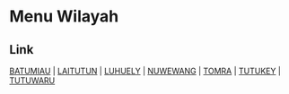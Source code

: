 # Menu Wilayah

## Link

[BATUMIAU](https://github.com/gigit-pemilu/pemilu-2024-81-maluku/tree/main/pileg-dpr/hitung-suara/sub/81-maluku/sub/08-maluku-barat-daya/sub/08-pulau-leti/sub/2002-batumiau)
 | 
[LAITUTUN](https://github.com/gigit-pemilu/pemilu-2024-81-maluku/tree/main/pileg-dpr/hitung-suara/sub/81-maluku/sub/08-maluku-barat-daya/sub/08-pulau-leti/sub/2001-laitutun)
 | 
[LUHUELY](https://github.com/gigit-pemilu/pemilu-2024-81-maluku/tree/main/pileg-dpr/hitung-suara/sub/81-maluku/sub/08-maluku-barat-daya/sub/08-pulau-leti/sub/2007-luhuely)
 | 
[NUWEWANG](https://github.com/gigit-pemilu/pemilu-2024-81-maluku/tree/main/pileg-dpr/hitung-suara/sub/81-maluku/sub/08-maluku-barat-daya/sub/08-pulau-leti/sub/2005-nuwewang)
 | 
[TOMRA](https://github.com/gigit-pemilu/pemilu-2024-81-maluku/tree/main/pileg-dpr/hitung-suara/sub/81-maluku/sub/08-maluku-barat-daya/sub/08-pulau-leti/sub/2004-tomra)
 | 
[TUTUKEY](https://github.com/gigit-pemilu/pemilu-2024-81-maluku/tree/main/pileg-dpr/hitung-suara/sub/81-maluku/sub/08-maluku-barat-daya/sub/08-pulau-leti/sub/2003-tutukey)
 | 
[TUTUWARU](https://github.com/gigit-pemilu/pemilu-2024-81-maluku/tree/main/pileg-dpr/hitung-suara/sub/81-maluku/sub/08-maluku-barat-daya/sub/08-pulau-leti/sub/2006-tutuwaru)

